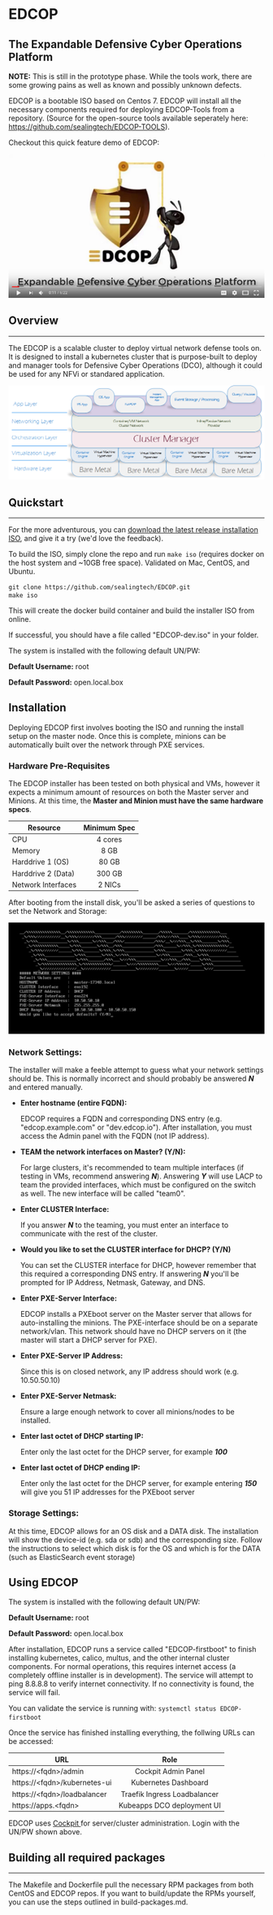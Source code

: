 # EDCOP
The Expandable Defensive Cyber Operations Platform
---
**NOTE:**  This is still in the prototype phase.  While the tools work, there are some growing pains as well as known and possibly unknown defects.  

EDCOP is a bootable ISO based on Centos 7.  EDCOP will install all the necessary components required for deploying EDCOP-Tools from a repository. (Source for the open-source tools available seperately here: https://github.com/sealingtech/EDCOP-TOOLS).

Checkout this quick feature demo of EDCOP:

[![EDCOP Feature Demo](https://github.com/sealingtech/EDCOP/raw/master/docs/images/youtube_video.png)](https://www.youtube.com/watch?v=k6DARQP9CXo)

## Overview
---
The EDCOP is a scalable cluster to deploy virtual network defense tools on. It is designed to install a kubernetes cluster that is purpose-built to deploy and manager tools for Defensive Cyber Operations (DCO), although it could be used for any NFVi or standared application. 

![EDCOP Architecture](https://github.com/sealingtech/EDCOP/raw/master/docs/images/stacked_platform_concept.png)

## Quickstart
---
For the more adventurous, you can [download the latest release installation ISO](https://github.com/sealingtech/EDCOP/releases/download/0.9.1/EDCOP-0.9.1.iso), and give it a try (we'd love the feedback).

To build the ISO, simply clone the repo and run `make iso` (requires docker on the host system and ~10GB free space). Validated on Mac, CentOS, and Ubuntu.

```shell
git clone https://github.com/sealingtech/EDCOP.git
make iso
```
This will create the docker build container and build the installer ISO from online.

If successful, you should have a file called "EDCOP-dev.iso" in your folder.

The system is installed with the following default UN/PW:

**Default Username:** root

**Default Password:** open.local.box

## Installation
Deploying EDCOP first involves booting the ISO and running the install setup on the master node.  Once this is complete, minions can be automatically built over the network through PXE services.

### Hardware Pre-Requisites
The EDCOP installer has been tested on both physical and VMs, however it expects a minimum amount of resources on both the Master server and Minions. At this time, the **Master and Minion must have the same hardware specs**.

| Resource                 | Minimum Spec  |
| ------------------------ |:-------------:|
| CPU                      | 4 cores       |
| Memory                   | 8 GB          |
| Harddrive 1 (OS)         | 80 GB         |
| Harddrive 2 (Data)       | 300 GB        |
| Network Interfaces       | 2 NICs        |



After booting from the install disk, you'll be asked a series of questions to set the Network and Storage:

![Install Prompt](https://github.com/sealingtech/EDCOP/raw/master/docs/images/installation_prompt.png)

### Network Settings:

The installer will make a feeble attempt to guess what your network settings should be. This is normally incorrect and should probably be answered _**N**_ and entered manually. 

+ **Enter hostname (entire FQDN):**

   EDCOP requires a FQDN and corresponding DNS entry (e.g. "edcop.example.com" or "dev.edcop.io"). After installation, you must access the Admin panel with the FQDN (not IP address).

+ **TEAM the network interfaces on Master? (Y/N):**

   For large clusters, it's recommended to team multiple interfaces (if testing in VMs, recommend answering **_N_**). Answering **_Y_** will use LACP to team the provided interfaces, which must be configured on the switch as well. The new interface will be called "team0".

+ **Enter CLUSTER Interface:**

   If you answer **_N_** to the teaming, you must enter an interface to communicate with the rest of the cluster.

+ **Would you like to set the CLUSTER interface for DHCP? (Y/N)**

   You can set the CLUSTER interface for DHCP, however remember that this required a corresponding DNS entry. If answering _**N**_ you'll be prompted for IP Address, Netmask, Gateway, and DNS. 

+ **Enter PXE-Server Interface:**

   EDCOP installs a PXEboot server on the Master server that allows for auto-installing the minions. The PXE-interface should be on a separate network/vlan. This network should have no DHCP servers on it (the master will start a DHCP server for PXE).
   
+ **Enter PXE-Server IP Address:**

   Since this is on closed network, any IP address should work (e.g. 10.50.50.10)
   
+ **Enter PXE-Server Netmask:**

   Ensure a large enough network to cover all minions/nodes to be installed.
   
+ **Enter last octet of DHCP starting IP:**

   Enter only the last octet for the DHCP server, for example _**100**_

+ **Enter last octet of DHCP ending IP:**

   Enter only the last octet for the DHCP server, for example entering _**150**_ will give you 51 IP addresses for the PXEboot server

### Storage Settings:

At this time, EDCOP allows for an OS disk and a DATA disk. The installation will show the device-id (e.g. sda or sdb) and the corresponding size. Follow the instructions to select which disk is for the OS and which is for the DATA (such as ElasticSearch event storage)

## Using EDCOP

The system is installed with the following default UN/PW:

**Default Username:** root

**Default Password:** open.local.box

After installation, EDCOP runs a service called "EDCOP-firstboot" to finish installing kubernetes, calico, multus, and the other internal cluster components. For normal operations, this requires internet access (a completely offline installer is in development). The service will attempt to ping 8.8.8.8 to verify internet connectivity. If no connectivity is found, the service will fail.

You can validate the service is running with: `systemctl status EDCOP-firstboot`

Once the service has finished installing everything, the follwing URLs can be accessed:

| URL                         | Role                         |
| --------------------------- |:----------------------------:|
| https://\<fqdn\>/admin        | Cockpit Admin Panel        |
| https://\<fqdn\>/kubernetes-ui|Kubernetes Dashboard        |
| https://\<fqdn\>/loadbalancer |Traefik Ingress Loadbalancer|
| https://apps.\<fqdn\>         |Kubeapps DCO deployment UI  |

EDCOP uses [Cockpit ](https://github.com/cockpit-project/cockpit) for server/cluster administration. Login with the UN/PW shown above. 

## Building all required packages
---
The Makefile and Dockerfile pull the necessary RPM packages from both CentOS and EDCOP repos. If you want to build/update the RPMs yourself, you can use the steps outlined in build-packages.md.

